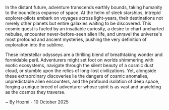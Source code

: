 
In the distant future, adventure transcends earthly bounds, taking humanity to the boundless expanse of space. At the helm of sleek starships, intrepid explorer-pilots embark on voyages across light-years, their destinations not merely other planets but entire galaxies waiting to be discovered. This cosmic quest is fueled by an insatiable curiosity, a desire to chart uncharted nebulae, encounter never-before-seen alien life, and unravel the universe's most profound and ancient mysteries, pushing the very definition of exploration into the sublime.

These interstellar odysseys are a thrilling blend of breathtaking wonder and formidable peril. Adventurers might set foot on worlds shimmering with exotic ecosystems, navigate through the silent beauty of a cosmic dust cloud, or stumble upon the relics of long-lost civilizations. Yet, alongside these extraordinary discoveries lie the dangers of cosmic anomalies, unpredictable alien encounters, and the profound isolation of deep space, forging a unique breed of adventurer whose spirit is as vast and unyielding as the cosmos they traverse.

~ By Hozmi - 10 October 2025
